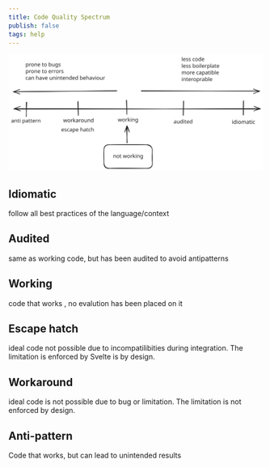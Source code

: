 ```yaml
---
title: Code Quality Spectrum
publish: false
tags: help
---
```


![alt text](code-quality-spectrum.svg)

## Idiomatic

follow all best practices of the language/context

## Audited

same as working code, but has been audited to avoid antipatterns

## Working

code that works , no evalution has been placed on it

## Escape hatch

ideal code not possible due to incompatilibities during integration. The limitation is enforced by Svelte is by design.

## Workaround

ideal code is not possible due to bug or limitation. The limitation is not enforced by design.

## Anti-pattern

Code that works, but can lead to unintended results
